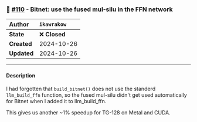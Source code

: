 ### 🔀 [#110](https://github.com/ikawrakow/ik_llama.cpp/pull/110) - Bitnet: use the fused mul-silu in the FFN network

| **Author** | `ikawrakow` |
| :--- | :--- |
| **State** | ❌ **Closed** |
| **Created** | 2024-10-26 |
| **Updated** | 2024-10-26 |

---

#### Description

I had forgotten that `build_bitnet()` does not use the standerd `llm_build_ffn` function, so the fused mul-silu didn't get used automatically for Bitnet when I added it to llm_build_ffn.

This gives us another ~1% speedup for TG-128 on Metal and CUDA.